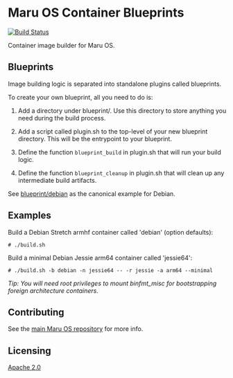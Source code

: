 # Maru OS Container Blueprints

[![Build Status](https://travis-ci.org/maruos/blueprints.svg?branch=master)](https://travis-ci.org/maruos/blueprints)

Container image builder for Maru OS.

## Blueprints

Image building logic is separated into standalone plugins called blueprints.

To create your own blueprint, all you need to do is:

1. Add a directory under blueprint/. Use this directory to store anything you
   need during the build process.

2. Add a script called plugin.sh to the top-level of your new blueprint
   directory. This will be the entrypoint to your blueprint.

3. Define the function `blueprint_build` in plugin.sh that will run your build
   logic.

4. Define the function `blueprint_cleanup` in plugin.sh that will clean up any
   intermediate build artifacts.

See [blueprint/debian](blueprint/debian) as the canonical example for Debian.

## Examples

Build a Debian Stretch armhf container called 'debian' (option defaults):

    # ./build.sh

Build a minimal Debian Jessie arm64 container called 'jessie64':

    # ./build.sh -b debian -n jessie64 -- -r jessie -a arm64 --minimal

*Tip: You will need root privileges to mount binfmt_misc for bootstrapping
foreign architecture containers.*

## Contributing

See the [main Maru OS repository](https://github.com/maruos/maruos) for more
info.

## Licensing

[Apache 2.0](LICENSE)
